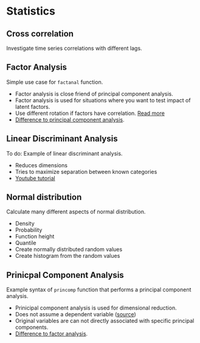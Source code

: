 # Statistics #

## Cross correlation ##
Investigate time series correlations with different lags.

## Factor Analysis ##
Simple use case for `factanal` function.
* Factor analysis is close friend of principal component analysis. 
* Factor analysis is used for situations where you want to test impact of latent factors. 
* Use different rotation if factors have correlation. [Read more](http://www.theanalysisfactor.com/rotations-factor-analysis/)
* [Difference to principal component analysis](https://stats.stackexchange.com/questions/1576/what-are-the-differences-between-factor-analysis-and-principal-component-analysi).

## Linear Discriminant Analysis ##
To do: Example of linear discriminant analysis.
* Reduces dimensions
* Tries to maximize separation between known categories
* [Youtube tutorial](https://www.youtube.com/watch?v=azXCzI57Yfc)

## Normal distribution ##
Calculate many different aspects of normal distribution.
* Density
* Probability
* Function height
* Quantile
* Create normally distributed random values
* Create histogram from the random values


## Prinicpal Component Analysis ##
Example syntax of `princomp` function that performs a principal component analysis. 
* Prinicipal component analysis is used for dimensional reduction. 
* Does not assume a dependent variable ([source](ftp://statgen.ncsu.edu/pub/thorne/molevoclass/AtchleyOct19.pdf))
* Original variables are can not directly associated with specific principal components.
* [Difference to factor analysis](https://stats.stackexchange.com/questions/1576/what-are-the-differences-between-factor-analysis-and-principal-component-analysi).